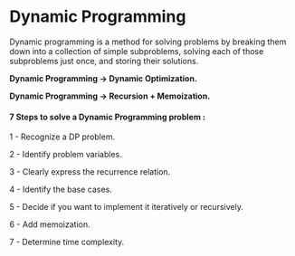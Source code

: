 # Dynamic Programming

Dynamic programming is a method for solving problems by breaking them down into a collection of simple subproblems, solving each of those subproblems just once, and storing their solutions.

__Dynamic Programming -> Dynamic Optimization.__

__Dynamic Programming -> Recursion + Memoization.__


#### 7 Steps to solve a Dynamic Programming problem :

  1 - Recognize a DP problem.

  2 - Identify problem variables.

  3 - Clearly express the recurrence relation.

  4 - Identify the base cases.

  5 - Decide if you want to implement it iteratively or recursively.

  6 - Add memoization.

  7 - Determine time complexity.
